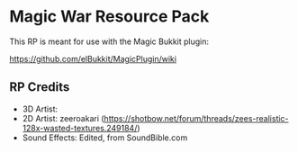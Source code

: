 # Magic War Resource Pack

This RP is meant for use with the Magic Bukkit plugin:

https://github.com/elBukkit/MagicPlugin/wiki

## RP Credits

- 3D Artist: 
- 2D Artist: zeeroakari (https://shotbow.net/forum/threads/zees-realistic-128x-wasted-textures.249184/)
- Sound Effects: Edited, from SoundBible.com
